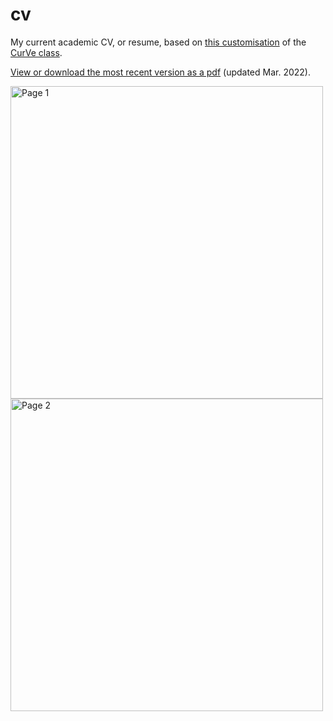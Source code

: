 # cv

My current academic CV, or resume, based on [this customisation](https://www.overleaf.com/latex/templates/a-customised-curve-cv/mvmbhkwsnmwv) of the [CurVe class](https://ctan.org/pkg/curve). 

[View or download the most recent version as a pdf](https://nikkehmiller.files.wordpress.com/2022/03/cv_current-2.pdf) (updated Mar. 2022).

<img src="https://nikkehmiller.files.wordpress.com/2022/03/cv1.png" alt="Page 1" width="500"/>
<img src="https://nikkehmiller.files.wordpress.com/2022/03/cv2.png" alt="Page 2" width="500"/>
